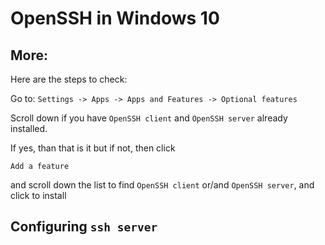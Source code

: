 # OpenSSH in Windows 10

**More**: []()
 - 
 
 Here are the steps to check:
 
 Go to: 
  ```Settings -> Apps -> Apps and Features -> Optional features```
  
  Scroll down if you have `OpenSSH client` and `OpenSSH server` already installed.
  
  If yes, than that is it but if not, then click
  ```
  Add a feature
  ```
  and scroll down the list to find `OpenSSH client` or/and `OpenSSH server`, and click to install
  
  ## Configuring `ssh server`
  
